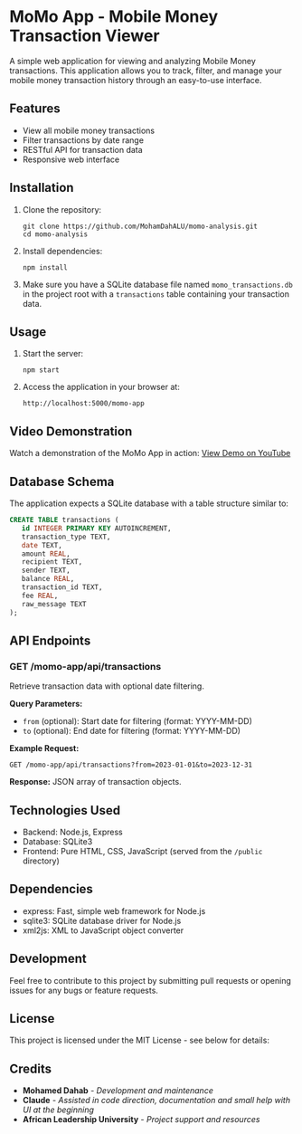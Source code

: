 # MoMo App - Mobile Money Transaction Viewer

A simple web application for viewing and analyzing Mobile Money transactions. This application allows you to track, filter, and manage your mobile money transaction history through an easy-to-use interface.

## Features

- View all mobile money transactions
- Filter transactions by date range
- RESTful API for transaction data
- Responsive web interface

## Installation

1. Clone the repository:
   ```
   git clone https://github.com/MohamDahALU/momo-analysis.git
   cd momo-analysis
   ```

2. Install dependencies:
   ```
   npm install
   ```

3. Make sure you have a SQLite database file named `momo_transactions.db` in the project root with a `transactions` table containing your transaction data.

## Usage

1. Start the server:
   ```
   npm start
   ```

2. Access the application in your browser at:
   ```
   http://localhost:5000/momo-app
   ```

## Video Demonstration

Watch a demonstration of the MoMo App in action:
[View Demo on YouTube](https://youtu.be/sOwnRSPsEhw) 

## Database Schema

The application expects a SQLite database with a table structure similar to:

```sql
CREATE TABLE transactions (
   id INTEGER PRIMARY KEY AUTOINCREMENT,
   transaction_type TEXT,
   date TEXT,
   amount REAL,
   recipient TEXT,
   sender TEXT,
   balance REAL,
   transaction_id TEXT,
   fee REAL,
   raw_message TEXT
);
```

## API Endpoints

### GET /momo-app/api/transactions

Retrieve transaction data with optional date filtering.

**Query Parameters:**
- `from` (optional): Start date for filtering (format: YYYY-MM-DD)
- `to` (optional): End date for filtering (format: YYYY-MM-DD)

**Example Request:**
```
GET /momo-app/api/transactions?from=2023-01-01&to=2023-12-31
```

**Response:** JSON array of transaction objects.

## Technologies Used

- Backend: Node.js, Express
- Database: SQLite3
- Frontend: Pure HTML, CSS, JavaScript (served from the `/public` directory)

## Dependencies

- express: Fast, simple web framework for Node.js
- sqlite3: SQLite database driver for Node.js
- xml2js: XML to JavaScript object converter

## Development

Feel free to contribute to this project by submitting pull requests or opening issues for any bugs or feature requests.

## License

This project is licensed under the MIT License - see below for details:


## Credits

- **Mohamed Dahab** - *Development and maintenance*
- **Claude** - *Assisted in code direction, documentation and small help with UI at the beginning*
- **African Leadership University** - *Project support and resources*
